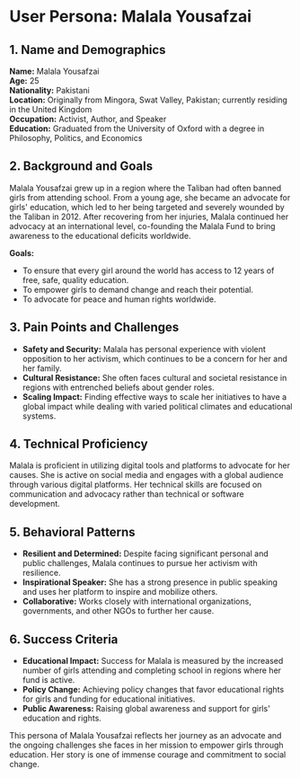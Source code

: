 # User Persona: Malala Yousafzai

## 1. Name and Demographics
**Name:** Malala Yousafzai  
**Age:** 25  
**Nationality:** Pakistani  
**Location:** Originally from Mingora, Swat Valley, Pakistan; currently residing in the United Kingdom  
**Occupation:** Activist, Author, and Speaker  
**Education:** Graduated from the University of Oxford with a degree in Philosophy, Politics, and Economics

## 2. Background and Goals
Malala Yousafzai grew up in a region where the Taliban had often banned girls from attending school. From a young age, she became an advocate for girls' education, which led to her being targeted and severely wounded by the Taliban in 2012. After recovering from her injuries, Malala continued her advocacy at an international level, co-founding the Malala Fund to bring awareness to the educational deficits worldwide.

**Goals:**
- To ensure that every girl around the world has access to 12 years of free, safe, quality education.
- To empower girls to demand change and reach their potential.
- To advocate for peace and human rights worldwide.

## 3. Pain Points and Challenges
- **Safety and Security:** Malala has personal experience with violent opposition to her activism, which continues to be a concern for her and her family.
- **Cultural Resistance:** She often faces cultural and societal resistance in regions with entrenched beliefs about gender roles.
- **Scaling Impact:** Finding effective ways to scale her initiatives to have a global impact while dealing with varied political climates and educational systems.

## 4. Technical Proficiency
Malala is proficient in utilizing digital tools and platforms to advocate for her causes. She is active on social media and engages with a global audience through various digital platforms. Her technical skills are focused on communication and advocacy rather than technical or software development.

## 5. Behavioral Patterns
- **Resilient and Determined:** Despite facing significant personal and public challenges, Malala continues to pursue her activism with resilience.
- **Inspirational Speaker:** She has a strong presence in public speaking and uses her platform to inspire and mobilize others.
- **Collaborative:** Works closely with international organizations, governments, and other NGOs to further her cause.

## 6. Success Criteria
- **Educational Impact:** Success for Malala is measured by the increased number of girls attending and completing school in regions where her fund is active.
- **Policy Change:** Achieving policy changes that favor educational rights for girls and funding for educational initiatives.
- **Public Awareness:** Raising global awareness and support for girls' education and rights.

This persona of Malala Yousafzai reflects her journey as an advocate and the ongoing challenges she faces in her mission to empower girls through education. Her story is one of immense courage and commitment to social change.